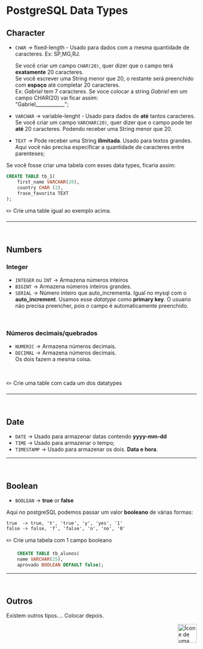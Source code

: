 # PostgreSQL Data Types

## **Character**

* `CHAR`  -> fixed-length - Usado para dados com a mesma quantidade de caracteres. Ex: SP,MG,RJ. <br>

    Se você criar um campo `CHAR(20)`, quer dizer que o campo terá **exatamente** 20 caracteres.<br>
    Se você escrever uma String menor que 20, o restante será preenchido com **espaço** até completar 20 caracteres.<br>
    Ex: *Gabriel* tem 7 caracteres. Se voce colocar a string *Gabriel* em um campo CHAR(20) vai ficar assim:<br>
    "Gabriel____________";

* `VARCHAR` -> variable-lenght - Usado para dados de **até** tantos caracteres.<br>
    Se você criar um campo `VARCHAR(20)`, quer dizer que o campo pode ter **até** 20 caracteres. Podendo receber uma String menor que 20.

* `TEXT` -> Pode receber uma String **ilimitada**. Usado para textos grandes. Aqui você não precisa especificar a quantidade de caracteres entre parenteses;


Se você fosse criar uma tabela com esses data types, ficaria assim:

```sql
CREATE TABLE tb_1(
    first_name VARCHAR(20),
    country CHAR (2),
    frase_favorita TEXT
);
```

:pencil2: Crie uma table igual ao exemplo acima.

<hr>
<br>

## **Numbers**

### **Integer**
* `INTEGER` ou `INT`  -> Armazena números inteiros
* `BIGINT`   -> Armazena números inteiros grandes.
* `SERIAL`   -> Número inteiro que auto_incrementa. Igual no mysql com o **auto_increment**. Usamos esse *datatype* como **primary key**. O usuario não precisa preencher, pois o campo é automaticamente preenchido.

<br>

### **Números decimais/quebrados**
* `NUMERIC` -> Armazena números decimais.
* `DECIMAL` -> Armazena números decimais. <br>
    Os dois fazem a mesma coisa.
<br>

:pencil2: Crie uma table com cada um dos datatypes
<hr>
<br>


## **Date**

* `DATE` -> Usado para armazenar datas contendo **yyyy-mm-dd**
* `TIME` -> Usado para armazenar o tempo;
* `TIMESTAMP` -> Usado para armazenar os dois. **Data e hora**.
<hr>
<br>




## **Boolean**

* `BOOLEAN`  -> **true** or **false**

Aqui no postgreSQL podemos passar um valor **booleano** de várias formas:

    true  -> true, 't', 'true', 'y', 'yes', '1'
    false -> false, 'f', 'false', 'n', 'no', '0' 



:pencil2: Crie uma tabela com 1 campo booleano

```sql
    CREATE TABLE tb_alunos(
    name VARCHAR(25),
    aprovado BOOLEAN DEFAULT false);
```
<hr>
<br>

## **Outros**
Existem outros tipos.... Colocar depois.


<!-- Botão para o próximo resumo em ordem sequêncial -->
<a href="https://github.com/lGabrielDev/06.postgreSQL/blob/main/2.praticando/3.create_table.md"><img alt="Ícone de uma seta apontada para direita, representando um link para a próxima página" src="https://cdn-icons-png.flaticon.com/512/8875/8875266.png" width="50px" height="50px" align="right"></a>